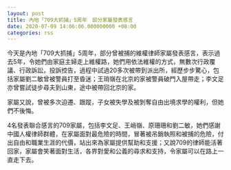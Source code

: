 ```yaml
---
layout: post
title: 內地「709大抓捕」5周年　部分家屬發表感言
date: 2020-07-09 14:06:06.000000000 +08:00
categories: rss
---
```


今天是內地「709大抓捕」5周年，部分曾被捕的維權律師家屬發表感言，表示過去5年，令她們由家庭主婦走上維權路，她們用依法維權的方式，無數次行政覆議、行政訴訟，投訴控告，過程中試過20多次被帶到派出所，經歷步步驚心，包括家屬劉二敏曾被警員打至昏迷；王琑嶺在北京的家被警員破門入屋帶走；李文足亦曾嘗試徒步尋夫到山東，途中被帶回北京的家。

家屬又說，曾被多次迫遷、跟蹤，子女被失學及被剝奪自由出境求學的權利，但她們不後悔。

4名發表聯合感言的709家屬，包括李文足、王峭嶺、原珊珊和劉二敏，她們感謝中國人權律師群體，在家屬面對最危險的時間，冒著被吊銷執照和被捕的危險，付出自由和職業生涯的代價，站出來為家屬提供幫助和支援；又說709的律師能活著回家，家屬會笑著面對生活，各界對愛和公義的尋求和支持，令家屬可以在路上一直走下去。
